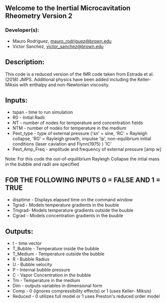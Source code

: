 ## Welcome to the Inertial Microcavitation Rheometry Version 2

### Developer(s): 
* Mauro Rodriguez, mauro_rodriguez@brown.edu
* Victor Sanchez, victor_sanchez@brown.edu

## Description: 
This code is a reduced version of the IMR code taken from Estrada et al. (2018) JMPS. 
Additional physics have been added including the Keller-Miksis with enthalpy and non-Newtonian viscosity.

## Inputs:
* tspan - time to run simulation
* R0 - Initial Radii
* NT - number of nodes for temperature and concentration fields
* NTM - number of nodes for temperature in the medium
* Pext_type - type of external pressure ('sn' = sine, 'RC' = Rayleigh collapse, 'RG' = Rayleigh growth, impulse 'ip', non-equlibrium initial conditions (laser caviation and Flynn(1975) ) 'IC'
* Pext_Amp_Freq - amplitude and frequency of external pressure [amp w]

Note: For this code the out-of-equilibrium Rayleigh Collapse the intial mass in the bubble and radii are specified

## FOR THE FOLLOWING INPUTS 0 = FALSE AND 1 = TRUE
* disptime - Displays elapsed time on the command window
* Tgrad - Models temperature gradients in the buuble
* Tmgrad- Models temperature gradients outside the buuble
* Cgrad - Models concentration gradients in the buuble

## Outputs:
* t - time vector
* T_Bubble - Temperature inside the bubble
* T_Medium - Temperature outside the bubble
* R - Bubble Radius
* U - Bubble velocity
* P - Internal bubble pressure
* C - Vapor Concentration in the bubble
* Tm - Temperature in the medium
* Dim - outputs variables in dimensional form
* Comp - 0 (ignores compressibility effects) or 1 (uses Keller- Miksis)
* Reduced - 0 utilizes full model or 1 uses Preston's reduced order model
